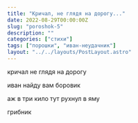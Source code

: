 ```yaml
---
title: "Кричал, не глядя на дорогу..."
date: 2022-08-29T00:00:00Z
slug: "poroshok-5"
description: ""
categories: ["стихи"]
tags: ["порошки", "иван-неудачник"]
layout: "../../layouts/PostLayout.astro"
---
```


кричал не глядя на дорогу

иван найду вам боровик

аж в три кило тут рухнул в яму

грибник
